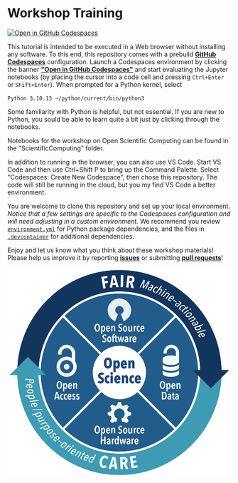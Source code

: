 # Workshop Training


[![Open in GitHub Codespaces](https://github.com/codespaces/badge.svg)](https://codespaces.new/SEEKCommons/WorkshopTraining)

This tutorial is intended to be executed in a Web browser without installing any software. To this end, this repository comes with a prebuild __[GitHub Codespaces](https://github.com/features/codespaces)__ configuration. Launch a Codespaces environment by clicking the banner __["Open in GitHub Codespaces"](https://codespaces.new/SEEKCommons/WorkshopTraining)__ and start evaluating the Jupyter notebooks (by placing the cursor into a code cell and pressing `Ctrl+Enter` or `Shift+Enter`). When prompted for a Python kernel, select
```
Python 3.10.13 ~/python/current/bin/python3
```

Some familiarity with Python is helpful, but not essential.  If you are new to Python, you sould be able to learn quite a bit just by clicking through the 
notebooks.

Notebooks for the workshop on Open Scientific Computing can be found in the 
"ScientificComputing" folder.

In addition to running in the browser, you can also use VS Code.  Start VS Code and then use Ctrl+Shift P to bring up the Command Palette.  Select 
"Codespaces: Create New Codespace", then chose this repository.  The code will 
still be running in the cloud, but you my find VS Code a better environment.

You are welcome to clone this repository and set up your local environment. *Notice that a few settings are specific to the Codespaces configuration and will need adjusting in a custom environment.* We recommend you review [`environment.yml`](./environment.yml) for Python package dependencies, and the files in [`.devcontainer`](./.devcontainer) for additional dependencies.

Enjoy and let us know what you think about these workshop materials! Please help us improve it by reporting __[issues](https://github.com/SEEKCommons/workshoptraining/issues)__ or submitting __[pull requests](https://github.com/SEEKCommons/workshoptraining/pulls)__!

<img src="img/os-concept.png" alt="SEEKCommons" title="SEEK Commons OS Concept" />
